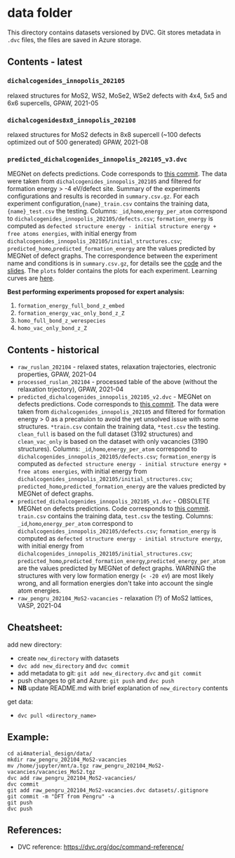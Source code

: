 # data folder

This directory contains datasets versioned by DVC. 
Git stores metadata in `.dvc` files, the files are saved in Azure storage. 

## Contents - latest
### `dichalcogenides_innopolis_202105`
relaxed structures for MoS2, WS2, MoSe2, WSe2 defects with 4x4, 5x5 and 6x6 supercells, GPAW, 2021-05
### `dichalcogenides8x8_innopolis_202108`
relaxed structures for MoS2 defects in 8x8 supercell (~100 defects optimized out of 500 generated) GPAW, 2021-08
### `predicted_dichalcogenides_innopolis_202105_v3.dvc`
MEGNet on defects predictions. Code corresponds to [this commit](29419a2f9e060226f732bfaba1c9b99296344209). The data were taken from `dichalcogenides_innopolis_202105` and filtered for formation energy > -4 eV/defect site. Summary of the experiments configurations and results is recorded in `summary.csv.gz`. For each experiment configuration,`{name}_train.csv` contains the training data, `{name}_test.csv` the testing. Columns: `_id`,`homo`,`energy_per_atom` correspond to `dichalcogenides_innopolis_202105/defects.csv`; `formation_energy` is computed as `defected structure energy - initial structure energy + free atoms energies`, with initial energy from `dichalcogenides_innopolis_202105/initial_structures.csv`; `predicted_homo`,`predicted_formation_energy` are the values predicted by MEGNet of defect graphs. The correspondence between the experiment name and conditions is in `summary.csv.gz`, for details see the [code](https://github.com/HSE-LAMBDA/ai4material_design/blob/main/megnet_graphs_train.py) and the [slides](https://www.notion.so/AI-for-material-design-1f8f321d2ac54245a7af410d838929ae#497777f4acc24ef4887a82312688cb7e). The `plots` folder contains the plots for each experiment. Learning curves are [here](https://wandb.ai/kazeev/ai4material_design/groups/Defect-only-MEGNet-1m0zitqk/workspace?workspace=user-).

__Best performing experiments proposed for expert analysis:__
1. `formation_energy_full_bond_z_embed`
2. `formation_energy_vac_only_bond_z_Z`
3. `homo_full_bond_z_werespecies`
4. `homo_vac_only_bond_z_Z`

## Contents - historical
- `raw_ruslan_202104` - relaxed states, relaxation trajectories, electronic properties, GPAW, 2021-04
- `processed_ruslan_202104` - processed table of the above (without the relaxation trjectory), GPAW, 2021-04
- `predicted_dichalcogenides_innopolis_202105_v2.dvc` - MEGNet on defects predictions. Code corresponds to [this commit](https://github.com/HSE-LAMBDA/ai4material_design/tree/2de4d6751c10332fa8138734eb6941580670d11b). The data were taken from `dichalcogenides_innopolis_202105` and filtered for formation energy > 0 as a precatuion to avoid the yet unsolved issue with some structures. `*train.csv` contain the training data, `*test.csv` the testing. `clean_full` is based on the full dataset (3192 structures) and `clean_vac_only` is based on the dataset with only vacancies (3190 structures). Columns: `_id`,`homo`,`energy_per_atom` correspond to `dichalcogenides_innopolis_202105/defects.csv`; `formation_energy` is computed as `defected structure energy - initial structure energy + free atoms energies`, with initial energy from `dichalcogenides_innopolis_202105/initial_structures.csv`; `predicted_homo`,`predicted_formation_energy` are the values predicted by MEGNet of defect graphs.
- `predicted_dichalcogenides_innopolis_202105_v1.dvc` - OBSOLETE MEGNet on defects predictions. Code corresponds to [this commit](https://github.com/HSE-LAMBDA/ai4material_design/commit/a4018a49fbc5ac85f0c493eac90920cc17bbe01d). `train.csv` contains the training data, `test.csv` the testing. Columns: `_id`,`homo`,`energy_per_atom` correspond to `dichalcogenides_innopolis_202105/defects.csv`; `formation_energy` is computed as `defected structure energy - initial structure energy`, with initial energy from `dichalcogenides_innopolis_202105/initial_structures.csv`; `predicted_homo`,`predicted_formation_energy`,`predicted_energy_per_atom` are the values predicted by MEGNet of defect graphs. WARNING the structures with very low formation energy (`< -20 eV`) are most likely wrong, and all formation energies don't take into account the single atom energies.
- `raw_pengru_202104_MoS2-vacancies` - relaxation (?) of MoS2 lattices, VASP, 2021-04
## Cheatsheet:

add new directory:
- create `new_directory` with datasets
- `dvc add new_directory` and `dvc commit`
- add metadata to git: `git add new_directory.dvc` and `git commit`
- push changes to git and Azure: `git push` and `dvc push`
- **NB** update README.md with brief explanation of `new_directory` contents

get data:
- `dvc pull <directory_name>`

## Example:

```
cd ai4material_design/data/
mkdir raw_pengru_202104_MoS2-vacancies
mv /home/jupyter/mnt/a.tgz raw_pengru_202104_MoS2-vacancies/vacancies_MoS2.tgz
dvc add raw_pengru_202104_MoS2-vacancies/
dvc commit
git add raw_pengru_202104_MoS2-vacancies.dvc datasets/.gitignore
git commit -m "DFT from Pengru" -a
git push
dvc push
```

## References:
- DVC reference: https://dvc.org/doc/command-reference/
